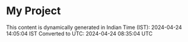 # My Project

This content is dynamically generated in Indian Time (IST): 2024-04-24 14:05:04 IST
Converted to UTC: 2024-04-24 08:35:04 UTC
